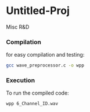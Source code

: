 # Untitled-Proj
Misc R&amp;D

### Compilation

for easy compilation and testing:
```bash
gcc wave_preprocessor.c -o wpp
```

### Execution

To run the compiled code:
```bash
wpp 6_Channel_ID.wav
```
